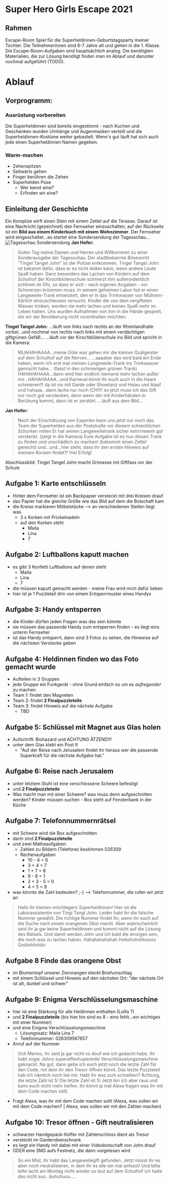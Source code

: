 # Super Hero Girls Escape 2021

## Rahmen
Escape-Room Spiel für die Superheldinnen-Geburtstagsparty meiner Tochter.
Die Teilnehmerinnen sind 6-7 Jahre alt und gehen in die 1. Klasse.
Die Escape-Room-Aufgaben sind hauptsächlich analog.
Die benötigten Materialien, die zur Lösung benötigt finden man im Ablauf und darunter nochmal aufgeführt (TODO).


# Ablauf

## Vorprogramm: 
### Ausrüstung vorbereiten
Die Superheldinnen sind bereits eingestimmt - nach Kuchen und Geschenken wurden Umhänge und Augenmasken verteilt und die Superheldinnen-Kostüme weiter gebastelt.
Wenn's gut läuft hat sich auch jede einen Superheldinnen Namen gegeben.

### Warm-machen 
- Zehenspitzen
- Seitwärts gehen
- Finger berühren die Zehen
- Superhelden Pose
  - Wer kennt eine?
  - Erfinden wir eine?

## Einleitung der Geschichte

Ein Komplize wirft einen Stein mit einem Zettel auf die Terasse.
Darauf ist eine Nachricht (gezeichnet) den Fernseher einzuschalten, auf der Rückseite ist ein **Bild aus einem Kinderbuch mit einem Wohnzimmer**.
Der Fernseher wird eingeschaltet...es startet eine Sondersendung der Tagesschau...
![Tagesschau Sondersendung](/media/Tagesschau-Background_KBS.png)
**Jan Hofer:**
> Guten Tag meine Damen und Herren und Willkommen zu einer Sonderausgabe der Tagesschau.
> Der stadtbekannte Bösewicht "Tingel Tangel John" ist der Polizei entkommen. Tingel Tangel John ist bekannt dafür, dass er es nicht leiden kann, wenn andere Leute Spaß haben. 
> Ganz besonders das Lachen von Kindern auf dem Schulhof der Kirschblütenschule schmerzt ihm außerordentlich schlimm im Ohr, so dass er sich - nach eigenen Angaben - vor Schmerzen krümmen muss. 
> In seinem geheimen Labor hat er einen Langeweile-Trank entwickelt, den er in das Trinkwasser von Mülheim-Kärlich einzuschleusen versucht. 
> Kinder die von dem vergifteten Wasser trinken, werden nie mehr lachen und keinen Spaß mehr im Leben haben.
> Uns wurden Aufnahmen von ihm in die Hände gespielt, die wir der Bevölkerung nicht vorenthalten möchten.

**Tingel Tangel John:**
...läuft von links nach rechts an der Rheinlandhalle vorbei...und nochmal von rechts nach links mit einem verdächtigen giftgrünen Gefäß...
...läuft vor der Kirschblütenschule ins Bild und spricht in die Kamera:
> MUAHAHAAAA...meine Güte was gehen mir die kleinen Quälgeister auf dem Schulhof auf die Nerven...
> ...aaaaber das wird bald ein Ende haben, wenn ich erst mal meinen Langeweile-Trank ins Trinkwasser gemischt habe... (fasst in den schmierigen grünen Trank)
> HAHAHAHAAA...dann wird hier endlich niemand mehr lachen außer mir...HAHAHAAAA...und Karneval könnt ihr euch auch in die Haare schmieren!!!
> da ist nix mit Garde oder Showtanz und Helau und Alaaf und hahaaa...dann lache nur noch ICH!!!!
> so jetzt muss ich das Gift nur noch gut verstecken, denn wenn der mit Kinderhänden in Berühung kommt, dann ist er zerstört.
...läuft aus dem Bild...

**Jan Hofer:**
> Nach der Einschätzung von Experten kann uns jetzt nur noch das Team der Superhelden aus der Poststraße vor diesem schrecklichen Schurken retten
> Er hat seinen Langeweiletrank sicher extrrrreeem gut versteckt.
> (zeigt in die Kamera) Eure Aufgabe ist es nun diesen Trank zu finden und unschädlich zu machen!
> (bekommt einen Zettel gereicht) und...und...hier steht, dass ihr den ersten Hinweis auf meinem Rücken findet?!
> Viel Erfolg!

Abschlussbild: Tingel Tangel John macht Grimasse mit Giftfass vor der Schule

## Aufgabe 1: Karte entschlüsseln
- Hinter dem Fernseher ist ein Backpapier versteckt mit drei Kreisen drauf
- das Papier hat die gleiche Größe wie das Bild auf dem die Botschaft kam
- die Kreise markieren Möbelstücke --> an verschiedenen Stellen liegt was
  - 3 x Korken mit Prickelnadeln
  - auf den Korken steht 
    - Maila
    - Lina
    - 7

## Aufgabe 2: Luftballons kaputt machen 
- es gibt 3 Konfetti Luftballons auf denen steht 
  - Maila
  - Lina
  - 7
- die müssen kaputt gemacht werden - meine Frau wird mich dafür lieben
- hier ist je 1 Puzzleteil drin von einem Entsperrmuster eines Handys

## Aufgabe 3: Handy entsperren
- die Kinder dürfen jeden Fragen was das sein könnte
- sie müssen das passende Handy zum entsperren finden - es liegt eins unterm Fernseher
- ist das Handy entsperrt, dann sind 3 Fotos zu sehen, die Hinweise auf die nächsten Verstecke geben

## Aufgabe 4: Heldinnen finden wo das Foto gemacht wurde
- Aufteilen in 3 Gruppen 
- jede Gruppe ein Funkgerät - ohne Grund einfach so um es *aufregender* zu machen
- Team 1: findet den Magneten
- Team 2: findet **2 Finalpuzzleteile**
- Team 3: findet Hinweis auf die nächste Aufgabe
  - TBD

## Aufgabe 5: Schlüssel mit Magnet aus Glas holen
- Aufschrift: Biohazard und ACHTUNG ÄTZEND!!!
- unter dem Glas klebt ein Post It
  - "Auf der Reise nach Jerusalem  findet ihr heraus wer die passende Superkraft für die nächste Aufgabe hat.”

## Aufgabe 6: Reise nach Jerusalem
- unter letztem Stuhl ist eine verschlossene Scheere befestigt
- und **2 Finalpuzzleteile**
- Was macht man mit einer Scheere? was muss denn aufgeschnitten werden? Kinder müssen suchen - Box steht auf Fensterbank in der Küche

## Aufgabe 7: Telefonnummernrätsel
- mit Scheere wird die Box aufgeschnitten 
- darin sind **2 Finalpuzzleteile**
- und zwei Matheaufgaben:
  - Zahlen zu Bildern (Telefone) bestimmen 026309 
  - Rechenaufgaben 
    - 10 - 4 = 6
    - 3 + 4 = 7
    - 1 + 7 = 8
    - 9 - 8 = 1
    - 2 + 3 - 5 = 0
    - 4 + 5 = 9 
- was könnte die Zahl bedeuten? ;-) --> Telefonnummer, die rufen wir jetzt an
> Hallo ihr kleinen möchtegern Superheldinnen! Hier ist die Laborassistentin von Tingl Tangl John. Leider habt ihr die falsche Nummer gewählt. Die richtige Nummer findet ihr, wenn ihr euch auf die Suche nach einem orangenen Obst macht. Aber wahrscheinlich seid ihr ja gar keine Superheldinnen und kommt nicht auf die Lösung des Rätsels. Und damit werden John und ich bald die einzigen sein, die noch was zu lachen haben. Hahahahahahah Hohohohohhoooo Gniiihihihihihi 

## Aufgabe 8 Finde das orangene Obst
- im Blumentopf unserer Zierorangen steckt Briefumschlag
- mit einem Schlüssel und Hinweis auf den nächsten Ort: "der nächste Ort ist alt, dunkel und schwer"

## Aufgabe 9: Enigma Verschlüsselungsmaschine
- hier ist eine Stärkung für alle Heldinnen enthalten (Lollis ?)
- und **2 Finalpuzzleteile** (bis hier hin sind es 8 - eins fehlt...ein wichtiges mit einer Nummer)
- und eine Enigma Verschlüsselungsmaschine
  - Lösungssatz:    Maila Lina 7
  - Telefonnummer:  026309567657
- Anruf auf der Nummer
> Och Menno, ihr seid ja gar nicht so doof wie ich gedacht habe. Ihr habt sogar Johns superaffenhupentolle Verschlüsselungsmaschine geknackt. Na gut, dann gebe ich euch jetzt noch die letzte Zahl für den Code, mit dem ihr den Tresor öffnen könnt. Das letzte Puzzleteil hab ich nämlich noch bei mir. Habt ihr was zum schreiben? Achtung, die letzte Zahl ist 5! Die letzte Zahl ist 5! Jetzt bin ich aber raus und kann euch nicht mehr helfen. Ihr könnt ja mal Alexa fragen was ihr mit dem Code machen sollt.
- Fragt Alexa, was ihr mit dem Code machen sollt (Alexa, was sollen wir mit dem Code machen? | Alexa, was sollen wir mit den Zahlen machen)

## Aufgabe 10: Tresor öffnen - Gift neutralisieren
- schwarzer Handgepäck-Koffer mit Zahlenschloss dient als Tresor
- versteckt im Garderobenschrank
- es liegt ein Handy mit dabei mit einer Videobotschaft von John drauf 
- ODER eine SMS aufs Festnetz, die dann vorgelesen wird
> So ein Mist, ihr habt das Langeweilegift gefunden. Jetzt müsst ihr es aber noch neutralisieren, in dem ihr es alle ein mal anfasst! Und bitte bitte lacht am Montag nicht wieder so laut auf dem Schulhof ich halte das nicht aus...buhuhuuu....

